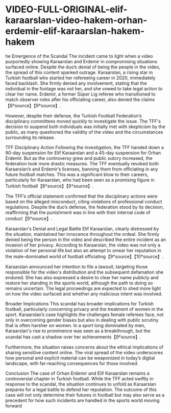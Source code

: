 # VIDEO-FULL-ORIGINAL-elif-karaarslan-video-hakem-orhan-erdemir-elif-karaarslan-hakem-hakem

he Emergence of the Scandal The incident came to light when a video purportedly showing Karaarslan and Erdemir in compromising situations surfaced online. Despite the duo’s denial of being the people in the video, the spread of this content sparked outrage. Karaarslan, a rising star in Turkish football who started her refereeing career in 2020, immediately faced backlash. She firmly denied any involvement, stating that the individual in the footage was not her, and she vowed to take legal action to clear her name. Erdemir, a former Süper Lig referee who transitioned to match observer roles after his officiating career, also denied the claims【8†source】【9†source】.

However, despite their defense, the Turkish Football Federation’s disciplinary committees moved quickly to investigate the issue. The TFF's decision to suspend both individuals was initially met with skepticism by the public, as many questioned the validity of the video and the circumstances surrounding its release.

TFF Disciplinary Action Following the investigation, the TFF handed down a 90-day suspension for Elif Karaarslan and a 45-day suspension for Orhan Erdemir. But as the controversy grew and public outcry increased, the federation took more drastic measures. The TFF eventually revoked both Karaarslan’s and Erdemir’s licenses, banning them from officiating in any future football matches. This was a significant blow to their careers, particularly for Karaarslan, who had been seen as a promising figure in Turkish football【8†source】【9†source】.

The TFF’s official statement confirmed that the disciplinary actions were based on the alleged misconduct, citing violations of professional conduct regulations. Despite the duo’s defense, the federation stood by its decision, reaffirming that the punishment was in line with their internal code of conduct【9†source】.

Karaarslan's Denial and Legal Battle Elif Karaarslan, clearly distressed by the situation, maintained her innocence throughout the ordeal. She firmly denied being the person in the video and described the entire incident as an invasion of her privacy. According to Karaarslan, the video was not only a violation of her personal life but also an attempt to smear her reputation in the male-dominated world of football officiating【9†source】【10†source】.

Karaarslan announced her intention to file a lawsuit, targeting those responsible for the video's distribution and the subsequent defamation she endured. She has also expressed a desire to clear her name publicly and restore her standing in the sports world, although the path to doing so remains uncertain. The legal proceedings are expected to shed more light on how the video surfaced and whether any malicious intent was involved.

Broader Implications This scandal has broader implications for Turkish football, particularly concerning privacy and the treatment of women in the sport. Karaarslan’s case highlights the challenges female referees face, not only in overcoming gender biases but also in dealing with public scrutiny that is often harsher on women. In a sport long dominated by men, Karaarslan's rise to prominence was seen as a breakthrough, but the scandal has cast a shadow over her achievements【9†source】.

Furthermore, the situation raises concerns about the ethical implications of sharing sensitive content online. The viral spread of the video underscores how personal and explicit material can be weaponized in today’s digital landscape, with far-reaching consequences for those involved.

Conclusion The case of Orhan Erdemir and Elif Karaarslan remains a controversial chapter in Turkish football. While the TFF acted swiftly in response to the scandal, the situation continues to unfold as Karaarslan prepares for a legal battle to defend her reputation. The outcome of this case will not only determine their futures in football but may also serve as a precedent for how such incidents are handled in the sports world moving forward

